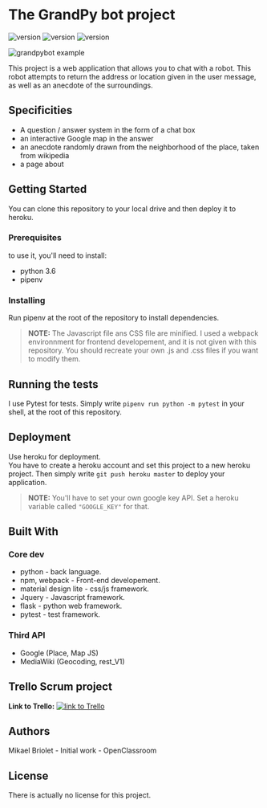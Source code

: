 # The GrandPy bot project

![version](https://img.shields.io/badge/version-1.0-blue.svg?longCache=true&style=flat-square) ![version](https://img.shields.io/badge/python-3.6-ligh.svg?longCache=true&style=flat-square) ![version](https://img.shields.io/badge/project-web_app-orange.svg?longCache=true&style=flat-square)

![grandpybot example](https://image.ibb.co/f0wfkU/grandpybot_example.jpg)

This project is a web application that allows you to chat with a robot. This robot attempts to return the address or location given in the user message, as well as an anecdote of the surroundings.

## Specificities

- A question / answer system in the form of a chat box
- an interactive Google map  in the answer
- an anecdote randomly drawn from the neighborhood of the place, taken from wikipedia
- a page about

## Getting Started

You can clone this repository to your local drive and then deploy it to heroku.

### Prerequisites

to use it, you'll need to install:

- python 3.6
- pipenv

### Installing

Run pipenv at the root of the repository to install dependencies.

>**NOTE:** The Javascript file ans CSS file are minified. I used a webpack environnment for frontend developement, and it is not given with this repository. You should recreate your own .js and .css files if you want to modify them.

## Running the tests

I use Pytest for tests. Simply write ```pipenv run python -m pytest``` in your shell, at the root of this repository.

## Deployment

Use heroku for deployment.  
You have to create a heroku account and set this project to a new heroku project. Then simply write ```git push heroku master``` to deploy your application.  
>**NOTE:** You'll have to set your own google key API. Set a heroku variable called ```"GOOGLE_KEY"``` for that.

## Built With

### Core dev

- python - back language.  
- npm, webpack - Front-end developement.  
- material design lite - css/js framework.  
- Jquery - Javascript framework.  
- flask - python web framework.  
- pytest - test framework.

### Third API

- Google (Place, Map JS)
- MediaWiki (Geocoding, rest_V1)

## Trello Scrum project

**Link to Trello:**
[![link to Trello](https://image.ibb.co/mvESX9/trello.jpg)](https://trello.com/b/SMatrUZV/scrum-board)

## Authors

Mikael Briolet - Initial work - OpenClassroom

## License

There is actually no license for this project.
